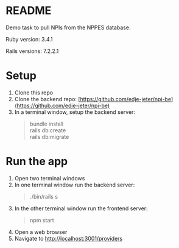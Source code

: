 # README

Demo task to pull NPIs from the NPPES database. 

Ruby version: 3.4.1

Rails versions: 7.2.2.1

# Setup
1. Clone this repo
2. Clone the backend repo: [https://github.com/edje-jeter/npi-be](https://github.com/edje-jeter/npi-be)
3. In a terminal window, setup the backend server:
   > bundle install  
   > rails db:create  
   > rails db:migrate

# Run the app
1. Open two terminal windows
2. In one terminal window run the backend server:
   > ./bin/rails s
4. In the other terminal window run the frontend server:
   > npm start
6. Open a web browser
7. Navigate to [http://localhost:3001/providers](http://localhost:3001/providers)
